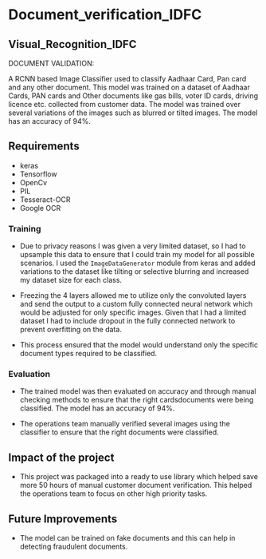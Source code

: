 # Document_verification_IDFC
## Visual_Recognition_IDFC
DOCUMENT VALIDATION:

A RCNN based Image Classifier used to classify Aadhaar Card, Pan card and any other document. This model was trained on a dataset of Aadhaar Cards, PAN cards and Other documents like gas bills, voter ID cards, driving licence etc. collected from customer data. The model was trained over several variations of the images such as blurred or tilted images. The model has an accuracy of 94%. 

## Requirements
- keras
- Tensorflow
- OpenCv
- PIL
- Tesseract-OCR
- Google OCR

 
### Training 
- Due to privacy reasons I was given a very limited dataset, so I had to upsample this data to ensure that I could train my model for all possible scenarios. I used the ```ImageDataGenerator``` module from keras and added variations to the dataset like tilting or selective blurring and increased my dataset size for each class.  

- Freezing the 4 layers allowed me to utilize only the convoluted layers and send the output to a custom fully connected neural network which would be adjusted for only specific images. Given that I had a limited dataset I had to include dropout in the fully connected network to prevent overfitting on the data. 

- This process ensured that the model would understand only the specific document types required to be classified.

### Evaluation
- The trained model was then evaluated on accuracy and through manual checking methods to ensure that the right cardsdocuments were being classified. The model has an accuracy of 94%.

- The operations team manually verified several images using the classifier to ensure that the right documents were classified.


## Impact of the project
- This project was packaged into a ready to use library which helped save more 50 hours of manual customer document verification. This helped the operations team to focus on other high priority tasks.

## Future Improvements
- The model can be trained on fake documents and this can help in detecting fraudulent documents. 

